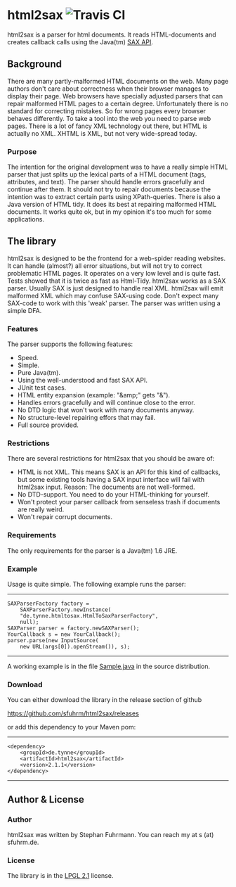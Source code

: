 # html2sax ![Travis CI](https://travis-ci.org/sfuhrm/html2sax.svg?branch=master)

 html2sax is a parser for html documents. It reads HTML-documents and creates 
callback calls using the Java(tm) [SAX API](http://docs.oracle.com/javase/7/docs/api/org/xml/sax/ContentHandler.html).

## Background

There are many partly-malformed HTML documents on the web. Many page authors don't 
care about correctness when their browser manages to display their page. 
Web browsers have specially adjusted parsers that can repair malformed 
HTML pages to a certain degree. Unfortunately there is no standard for 
correcting mistakes. So for wrong pages every browser behaves differently.
To take a tool into the web you need to parse web pages. There is a lot of 
fancy XML technology out there, but HTML is actually no XML. 
XHTML is XML, but not very wide-spread today. 

### Purpose

The intention for the original development was to have a really simple 
HTML parser that just splits up the lexical parts of a 
HTML document (tags, attributes, and text). The parser should handle errors 
gracefully and continue after them. It should not try to repair documents 
because the intention was to extract certain parts using XPath-queries.
There is also a Java version of HTML tidy. It does its best at repairing 
malformed HTML documents. It works quite ok, but in my opinion it's too 
much for some applications. 

## The library

html2sax is designed to be the frontend for a web-spider reading websites. 
It can handle (almost?) all error situations, 
but will not try to correct problematic HTML pages. 
It operates on a very low level and is quite fast. 
Tests showed that it is twice as fast as Html-Tidy.
html2sax works as a SAX parser. 
Usually SAX is just designed to handle real XML. html2sax will
emit malformed XML which may confuse SAX-using code.
Don't expect many SAX-code to work with this 'weak' parser.
The parser was written using a simple DFA. 

### Features

The parser supports the following features:

* Speed.
* Simple.
* Pure Java(tm).
* Using the well-understood and fast SAX API.
* JUnit test cases.
* HTML entity expansion (example: "&amp;amp;" gets "&").
* Handles errors gracefully and will continue close to the error.
* No DTD logic that won't work with many documents anyway.
* No structure-level repairing effors that may fail.
* Full source provided.

### Restrictions

 There are several restrictions for html2sax that you should be aware of:

* HTML is not XML. This means SAX is an API for this kind of callbacks, but some existing tools having a SAX input interface will fail with html2sax input. Reason: The documents are not well-formed.
* No DTD-support. You need to do your HTML-thinking for yourself.
* Won't protect your parser callback from senseless trash if documents are really weird.
* Won't repair corrupt documents.

### Requirements

The only requirements for the parser is a Java(tm) 1.6 JRE.

### Example

Usage is quite simple. The following example runs the parser:

---------------------------------------

    SAXParserFactory factory = 
        SAXParserFactory.newInstance(
        "de.tynne.htmltosax.HtmlToSaxParserFactory",
        null);
    SAXParser parser = factory.newSAXParser();
    YourCallback s = new YourCallback();
    parser.parse(new InputSource(
        new URL(args[0]).openStream()), s);

---------------------------------------

A working example is in the file [Sample.java](https://github.com/sfuhrm/html2sax/blob/master/src/main/java/de/tynne/htmltosax/Sample.java) in the source distribution. 

### Download

You can either download the library in the release section of github

https://github.com/sfuhrm/html2sax/releases

or add this dependency to your Maven pom:

---------------------------------------
    <dependency>
        <groupId>de.tynne</groupId>
        <artifactId>html2sax</artifactId>
        <version>2.1.1</version>
    </dependency>
---------------------------------------

## Author & License

### Author

html2sax was written by Stephan Fuhrmann. You can reach my at s (at) sfuhrm.de. 

### License

The library is in the [LPGL 2.1](http://www.gnu.de/documents/lgpl-2.1.en.html) license.
